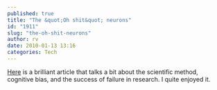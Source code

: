 ```yaml
---
published: true
title: "The &quot;Oh shit&quot; neurons"
id: "1911"
slug: "the-oh-shit-neurons"
author: rv
date: 2010-01-13 13:16
categories: Tech
---
```

<a href="http://www.wired.com/magazine/2009/12/fail_accept_defeat/" target="_blank">Here</a> is a brilliant article that talks a bit about the scientific method, cognitive bias, and the success of failure in research. I quite enjoyed it.